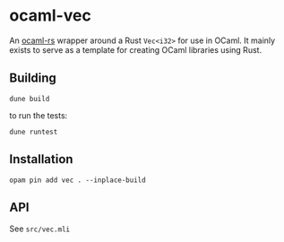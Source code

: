 # ocaml-vec

An [ocaml-rs](https://github.com/zshipko/ocaml-rs) wrapper around a Rust `Vec<i32>` for use in OCaml. It mainly exists to serve as a template for creating OCaml libraries using Rust.

## Building

    dune build

to run the tests:

    dune runtest

## Installation

    opam pin add vec . --inplace-build


## API

See `src/vec.mli`


